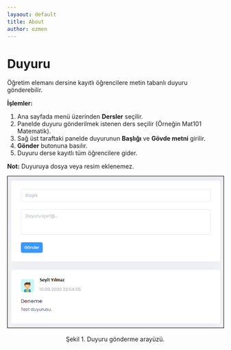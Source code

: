 ```yaml
---
layaout: default
title: About
author: ozmen
---
```

# Duyuru

Öğretim elemanı dersine kayıtlı öğrencilere metin tabanlı duyuru gönderebilir. 

**İşlemler:**
1. Ana sayfada menü üzerinden **Dersler** seçilir.<br>
2. Panelde duyuru gönderilmek istenen ders seçilir (Örneğin Mat101 Matematik).<br>
3. Sağ üst taraftaki panelde duyurunun **Başlığı** ve **Gövde metni** girilir.
4. **Gönder** butonuna basılır.<br> 
5. Duyuru derse kayıtlı tüm öğrencilere gider.

**Not:** Duyuruya dosya veya resim eklenemez.

<img style="border:1px solid black" src="assets/images/duyuru.png"/>
<p style="text-align: center;">Şekil 1. Duyuru gönderme arayüzü. </p>
